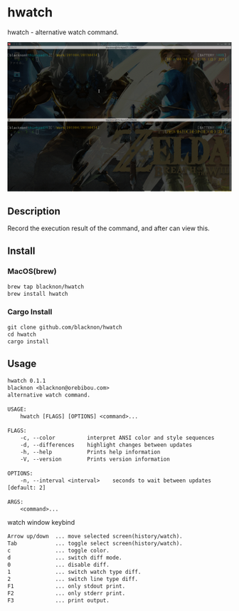 hwatch
====

hwatch - alternative watch command.

<p align="center">
<img src="./tty.gif" />
</p>

## Description

Record the execution result of the command, and after can view this.

## Install

### MacOS(brew)

    brew tap blacknon/hwatch
    brew install hwatch

### Cargo Install

    git clone github.com/blacknon/hwatch
    cd hwatch
    cargo install

## Usage

    hwatch 0.1.1
    blacknon <blacknon@orebibou.com>
    alternative watch command.
    
    USAGE:
        hwatch [FLAGS] [OPTIONS] <command>...
    
    FLAGS:
        -c, --color          interpret ANSI color and style sequences
        -d, --differences    highlight changes between updates
        -h, --help           Prints help information
        -V, --version        Prints version information
    
    OPTIONS:
        -n, --interval <interval>    seconds to wait between updates [default: 2]
    
    ARGS:
        <command>...

watch window keybind

    Arrow up/down  ... move selected screen(history/watch).
    Tab            ... toggle select screen(history/watch).
    c              ... toggle color.
    d              ... switch diff mode.
    0              ... disable diff.
    1              ... switch watch type diff.
    2              ... switch line type diff.
    F1             ... only stdout print.
    F2             ... only stderr print.
    F3             ... print output.
